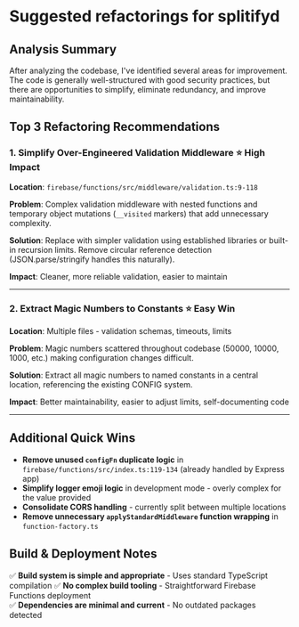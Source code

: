 # Suggested refactorings for splitifyd

## Analysis Summary

After analyzing the codebase, I've identified several areas for improvement. The code is generally well-structured with good security practices, but there are opportunities to simplify, eliminate redundancy, and improve maintainability.

## Top 3 Refactoring Recommendations


### 1. **Simplify Over-Engineered Validation Middleware** ⭐ High Impact
**Location**: `firebase/functions/src/middleware/validation.ts:9-118`

**Problem**: Complex validation middleware with nested functions and temporary object mutations (`__visited` markers) that add unnecessary complexity.

**Solution**: Replace with simpler validation using established libraries or built-in recursion limits. Remove circular reference detection (JSON.parse/stringify handles this naturally).

**Impact**: Cleaner, more reliable validation, easier to maintain

---

### 2. **Extract Magic Numbers to Constants** ⭐ Easy Win
**Location**: Multiple files - validation schemas, timeouts, limits

**Problem**: Magic numbers scattered throughout codebase (50000, 10000, 1000, etc.) making configuration changes difficult.

**Solution**: Extract all magic numbers to named constants in a central location, referencing the existing CONFIG system.

**Impact**: Better maintainability, easier to adjust limits, self-documenting code

---

## Additional Quick Wins

- **Remove unused `configFn` duplicate logic** in `firebase/functions/src/index.ts:119-134` (already handled by Express app)
- **Simplify logger emoji logic** in development mode - overly complex for the value provided
- **Consolidate CORS handling** - currently split between multiple locations
- **Remove unnecessary `applyStandardMiddleware` function wrapping** in `function-factory.ts`

## Build & Deployment Notes

✅ **Build system is simple and appropriate** - Uses standard TypeScript compilation
✅ **No complex build tooling** - Straightforward Firebase Functions deployment  
✅ **Dependencies are minimal and current** - No outdated packages detected